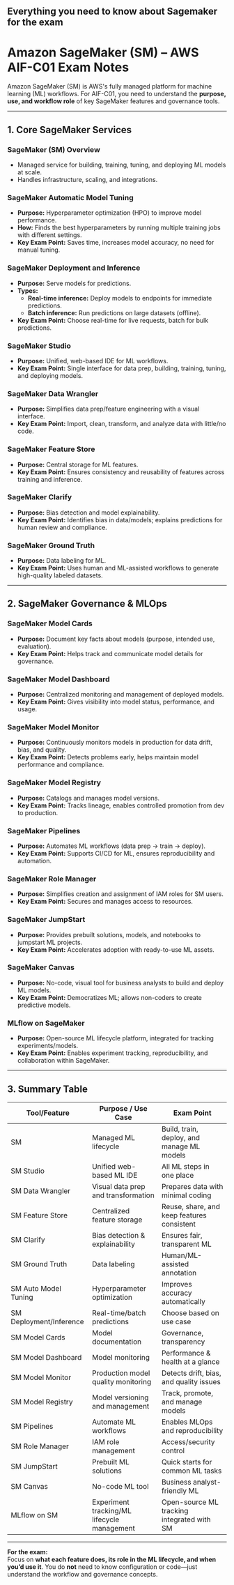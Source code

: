 ## Everything you need to know about Sagemaker for the exam

# Amazon SageMaker (SM) – AWS AIF-C01 Exam Notes

Amazon SageMaker (SM) is AWS's fully managed platform for machine learning (ML) workflows. For AIF-C01, you need to understand the **purpose, use, and workflow role** of key SageMaker features and governance tools.

---

## 1. Core SageMaker Services

### **SageMaker (SM) Overview**
- Managed service for building, training, tuning, and deploying ML models at scale.
- Handles infrastructure, scaling, and integrations.

### **SageMaker Automatic Model Tuning**
- **Purpose:** Hyperparameter optimization (HPO) to improve model performance.
- **How:** Finds the best hyperparameters by running multiple training jobs with different settings.
- **Key Exam Point:** Saves time, increases model accuracy, no need for manual tuning.

### **SageMaker Deployment and Inference**
- **Purpose:** Serve models for predictions.
- **Types:**
  - **Real-time inference:** Deploy models to endpoints for immediate predictions.
  - **Batch inference:** Run predictions on large datasets (offline).
- **Key Exam Point:** Choose real-time for live requests, batch for bulk predictions.

### **SageMaker Studio**
- **Purpose:** Unified, web-based IDE for ML workflows.
- **Key Exam Point:** Single interface for data prep, building, training, tuning, and deploying models.

### **SageMaker Data Wrangler**
- **Purpose:** Simplifies data prep/feature engineering with a visual interface.
- **Key Exam Point:** Import, clean, transform, and analyze data with little/no code.

### **SageMaker Feature Store**
- **Purpose:** Central storage for ML features.
- **Key Exam Point:** Ensures consistency and reusability of features across training and inference.

### **SageMaker Clarify**
- **Purpose:** Bias detection and model explainability.
- **Key Exam Point:** Identifies bias in data/models; explains predictions for human review and compliance.

### **SageMaker Ground Truth**
- **Purpose:** Data labeling for ML.
- **Key Exam Point:** Uses human and ML-assisted workflows to generate high-quality labeled datasets.

---

## 2. SageMaker Governance & MLOps

### **SageMaker Model Cards**
- **Purpose:** Document key facts about models (purpose, intended use, evaluation).
- **Key Exam Point:** Helps track and communicate model details for governance.

### **SageMaker Model Dashboard**
- **Purpose:** Centralized monitoring and management of deployed models.
- **Key Exam Point:** Gives visibility into model status, performance, and usage.

### **SageMaker Model Monitor**
- **Purpose:** Continuously monitors models in production for data drift, bias, and quality.
- **Key Exam Point:** Detects problems early, helps maintain model performance and compliance.

### **SageMaker Model Registry**
- **Purpose:** Catalogs and manages model versions.
- **Key Exam Point:** Tracks lineage, enables controlled promotion from dev to production.

### **SageMaker Pipelines**
- **Purpose:** Automates ML workflows (data prep → train → deploy).
- **Key Exam Point:** Supports CI/CD for ML, ensures reproducibility and automation.

### **SageMaker Role Manager**
- **Purpose:** Simplifies creation and assignment of IAM roles for SM users.
- **Key Exam Point:** Secures and manages access to resources.

### **SageMaker JumpStart**
- **Purpose:** Provides prebuilt solutions, models, and notebooks to jumpstart ML projects.
- **Key Exam Point:** Accelerates adoption with ready-to-use ML assets.

### **SageMaker Canvas**
- **Purpose:** No-code, visual tool for business analysts to build and deploy ML models.
- **Key Exam Point:** Democratizes ML; allows non-coders to create predictive models.

### **MLflow on SageMaker**
- **Purpose:** Open-source ML lifecycle platform, integrated for tracking experiments/models.
- **Key Exam Point:** Enables experiment tracking, reproducibility, and collaboration within SageMaker.

---

## 3. Summary Table

| Tool/Feature          | Purpose / Use Case                            | Exam Point                                    |
|-----------------------|-----------------------------------------------|-----------------------------------------------|
| SM                    | Managed ML lifecycle                          | Build, train, deploy, and manage ML models    |
| SM Studio             | Unified web-based ML IDE                      | All ML steps in one place                     |
| SM Data Wrangler      | Visual data prep and transformation           | Prepares data with minimal coding             |
| SM Feature Store      | Centralized feature storage                   | Reuse, share, and keep features consistent    |
| SM Clarify            | Bias detection & explainability               | Ensures fair, transparent ML                  |
| SM Ground Truth       | Data labeling                                 | Human/ML-assisted annotation                  |
| SM Auto Model Tuning  | Hyperparameter optimization                   | Improves accuracy automatically               |
| SM Deployment/Inference | Real-time/batch predictions                 | Choose based on use case                      |
| SM Model Cards        | Model documentation                           | Governance, transparency                      |
| SM Model Dashboard    | Model monitoring                              | Performance & health at a glance              |
| SM Model Monitor      | Production model quality monitoring           | Detects drift, bias, and quality issues       |
| SM Model Registry     | Model versioning and management               | Track, promote, and manage models             |
| SM Pipelines          | Automate ML workflows                         | Enables MLOps and reproducibility             |
| SM Role Manager       | IAM role management                           | Access/security control                       |
| SM JumpStart          | Prebuilt ML solutions                         | Quick starts for common ML tasks              |
| SM Canvas             | No-code ML tool                               | Business analyst-friendly ML                  |
| MLflow on SM          | Experiment tracking/ML lifecycle management   | Open-source ML tracking integrated with SM    |

---

**For the exam:**  
Focus on **what each feature does, its role in the ML lifecycle, and when you’d use it**. You do **not** need to know configuration or code—just understand the workflow and governance concepts.

